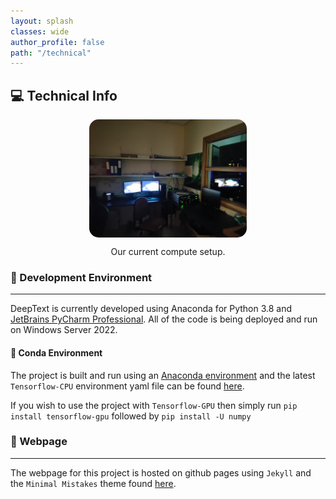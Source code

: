 ```yaml
---
layout: splash
classes: wide
author_profile: false
path: "/technical"
---
```


## 💻 Technical Info

<img src="https://github.com/InternationalSchoolAberdeen/aiproject/raw/main/images/update-1.jpg" alt="New Setup" style="display:block;margin-left:auto;margin-right:auto;width:50%;border-radius:15px">
<p style='text-align:center;display:block;margin-left:auto;margin-right:auto;width:50%'>Our current compute setup.</p>

### 🧪 Development Environment

---

DeepText is currently developed using Anaconda for Python 3.8 and [JetBrains PyCharm Professional](https://www.jetbrains.com/pycharm/download/#section=windows). All of the code is being deployed and run on Windows Server 2022.

#### 🐍 Conda Environment

The project is built and run using an [Anaconda environment](https://anaconda.org/) and the latest `Tensorflow-CPU` environment yaml file can be found [here](https://github.com/71xn/DeepText/blob/main/tf.yml).

If you wish to use the project with `Tensorflow-GPU` then simply run `pip install tensorflow-gpu` followed by `pip install -U numpy`

### 📃 Webpage

---

The webpage for this project is hosted on github pages using `Jekyll` and the `Minimal Mistakes` theme found [here](https://mmistakes.github.io/minimal-mistakes/).
